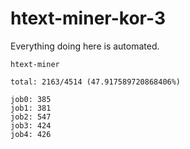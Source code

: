 # htext-miner-kor-3

Everything doing here is automated.

```
htext-miner

total: 2163/4514 (47.917589720868406%)

job0: 385
job1: 381
job2: 547
job3: 424
job4: 426
```